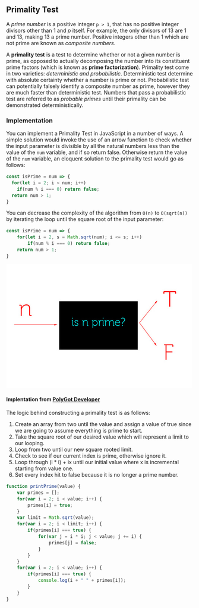 ## Primality Test
A *prime number* is a positive integer `p > 1`, that has no positive integer divisors other than 1 and *p* itself. For example, the only divisors of 13 are 1 and 13, making 13 a prime number. Positive integers other than 1 which are not prime are known as *composite numbers*. 

A **primality test** is a test to determine whether or not a given number is prime, as opposed to actually decomposing the number into its constituent prime factors (which is known as **prime factorization**). Primality test come in two varieties: *deterministic and probabilistic*. Deterministic test determine with absolute certainty whether a number is prime or not. Probabilistic test can potentially falsely identify a composite number as prime, however they are much faster than deterministic test. Numbers that pass a probabilistic test are referred to as *probable primes* until their primality can be demonstrated deterministically.   

### Implementation 
You can implement a Primality Test in JavaScript in a number of ways. A simple solution would invoke the use of an arrow function to check whether the input parameter is divisible by all the natural numbers less than the value of the `num` variable, and if so return false. Otherwise return the value of the `num` variable, an eloquent solution to the primality test would go as follows: 

```javascript 
const isPrime = num => {
  for(let i = 2; i < num; i++)
    if(num % i === 0) return false;
  return num > 1;
}
```

You can decrease the complexity of the algorithm from `O(n)` to `O(sqrt(n))` by iterating the loop until the square root of the input parameter: 

```javascript 
const isPrime = num => {
    for(let i = 2, s = Math.sqrt(num); i <= s; i++)
        if(num % i === 0) return false; 
    return num > 1;
}
```

![Diagram1](https://github.com/Jzbonner/ProgrammingConcepts/blob/master/img-media/primality.jpeg?raw=true)

#### Implentation from [PolyGot Developer](https://www.thepolyglotdeveloper.com/2015/04/determine-if-a-number-is-prime-using-javascript/) 
The logic behind constructing a primality test is as follows: 
1. Create an array from two until the value and assign a value of true since we are going to assume everything is prime to start.
2. Take the square root of our desired value which will represent a limit to our looping.
3. Loop from two until our new square rooted limit.
4. Check to see if our current index is prime, otherwise ignore it.
5. Loop through (i * i) + ix until our initial value where x is incremental starting from value one.
6. Set every index hit to false because it is no longer a prime number.

```javascript 
function printPrime(value) {
    var primes = [];
    for(var i = 2; i < value; i++) {
        primes[i] = true;
    }
    var limit = Math.sqrt(value);
    for(var i = 2; i < limit; i++) {
        if(primes[i] === true) {
            for(var j = i * i; j < value; j += i) {
                primes[j] = false;
            }
        }
    }
    for(var i = 2; i < value; i++) {
        if(primes[i] === true) {
            console.log(i + " " + primes[i]);
        }
    }
}
```